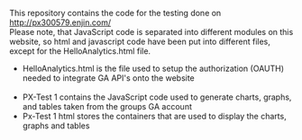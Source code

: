 This repository contains the code for the testing done on http://px300579.enjin.com/<br>
Please note, that JavaScript code is separated into different modules on this website, so html and javascript code have been put into different files, except for the HelloAnalytics.html file.


<ul>
<li>HelloAnalytics.html is the file used to setup the authorization (OAUTH) needed to integrate GA API's onto the website</li> <br>
<li>PX-Test 1 contains the JavaScript code used to generate charts, graphs, and tables taken from the groups GA account</li>
<li>Px-Test 1 html stores the containers that are used to display the charts, graphs and tables </li>
</ul>
